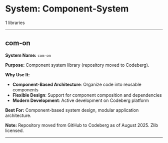 # System: Component-System

1 libraries

---

## com-on

**System Name:** `com-on`

**Purpose:** Component system library (repository moved to Codeberg).

**Why Use It:**
- **Component-Based Architecture**: Organize code into reusable components
- **Flexible Design**: Support for component composition and dependencies
- **Modern Development**: Active development on Codeberg platform

**Best For:** Component-based system design, modular application architecture.

**Note:** Repository moved from GitHub to Codeberg as of August 2025. Zlib licensed.

---


